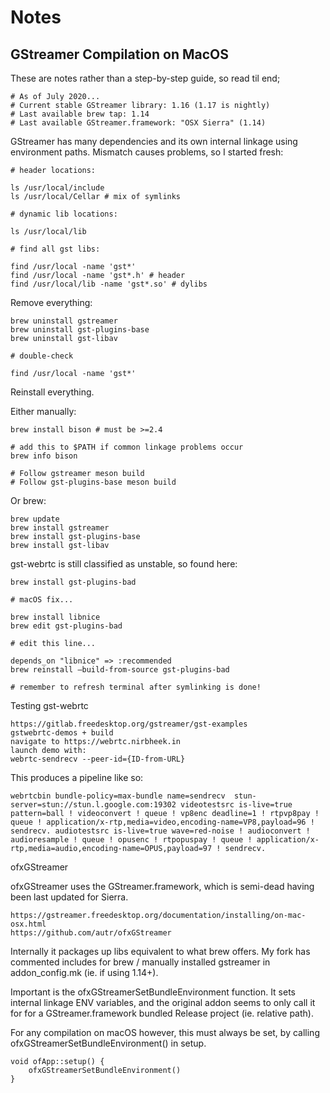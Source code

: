 # Notes

## GStreamer Compilation on MacOS  

These are notes rather than a step-by-step guide, so read til end;

```
# As of July 2020...
# Current stable GStreamer library: 1.16 (1.17 is nightly)
# Last available brew tap: 1.14
# Last available GStreamer.framework: "OSX Sierra" (1.14)
```

GStreamer has many dependencies and its own internal linkage using environment paths. Mismatch causes problems, so I started fresh:

```
# header locations:

ls /usr/local/include
ls /usr/local/Cellar # mix of symlinks

# dynamic lib locations:

ls /usr/local/lib

# find all gst libs:

find /usr/local -name 'gst*'
find /usr/local -name 'gst*.h' # header
find /usr/local/lib -name 'gst*.so' # dylibs

```

Remove everything:

```
brew uninstall gstreamer
brew uninstall gst-plugins-base
brew uninstall gst-libav

# double-check

find /usr/local -name 'gst*'

```

Reinstall everything. 

Either manually:

```
brew install bison # must be >=2.4

# add this to $PATH if common linkage problems occur
brew info bison 

# Follow gstreamer meson build
# Follow gst-plugins-base meson build

```

Or brew:

```
brew update
brew install gstreamer
brew install gst-plugins-base
brew install gst-libav
```

gst-webrtc is still classified as unstable, so found here:

```
brew install gst-plugins-bad 

# macOS fix...

brew install libnice
brew edit gst-plugins-bad

# edit this line...

depends_on "libnice" => :recommended
brew reinstall —build-from-source gst-plugins-bad

# remember to refresh terminal after symlinking is done!
```

Testing gst-webrtc

```
https://gitlab.freedesktop.org/gstreamer/gst-examples
gstwebrtc-demos + build
navigate to https://webrtc.nirbheek.in
launch demo with:
webrtc-sendrecv --peer-id={ID-from-URL}
```

This produces a pipeline like so:

```
webrtcbin bundle-policy=max-bundle name=sendrecv  stun-server=stun://stun.l.google.com:19302 videotestsrc is-live=true pattern=ball ! videoconvert ! queue ! vp8enc deadline=1 ! rtpvp8pay ! queue ! application/x-rtp,media=video,encoding-name=VP8,payload=96 ! sendrecv. audiotestsrc is-live=true wave=red-noise ! audioconvert ! audioresample ! queue ! opusenc ! rtpopuspay ! queue ! application/x-rtp,media=audio,encoding-name=OPUS,payload=97 ! sendrecv.
```


ofxGStreamer

ofxGStreamer uses the GStreamer.framework, which is semi-dead having been last updated for Sierra.

```
https://gstreamer.freedesktop.org/documentation/installing/on-mac-osx.html
https://github.com/autr/ofxGStreamer
```

Internally it packages up libs equivalent to what brew offers. My fork has commented includes for brew / manually installed gstreamer in addon_config.mk (ie. if using 1.14+).

Important is the ofxGStreamerSetBundleEnvironment function. It sets internal linkage ENV variables, and the original addon seems to only call it for for a GStreamer.framework bundled Release project (ie. relative path).

For any compilation on macOS however, this must always be set, by calling ofxGStreamerSetBundleEnvironment() in setup.

```
void ofApp::setup() {
	ofxGStreamerSetBundleEnvironment() 
}

```
